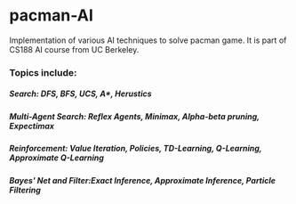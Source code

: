 # pacman-AI
Implementation of various AI techniques to solve pacman game. It is part of CS188 AI course from UC Berkeley.

### Topics include:
##### Search: DFS, BFS, UCS, A*, Herustics
##### Multi-Agent Search: Reflex Agents, Minimax, Alpha-beta pruning, Expectimax
##### Reinforcement: Value Iteration, Policies, TD-Learning, Q-Learning, Approximate Q-Learning
##### Bayes' Net and Filter:Exact Inference, Approximate Inference, Particle Filtering
